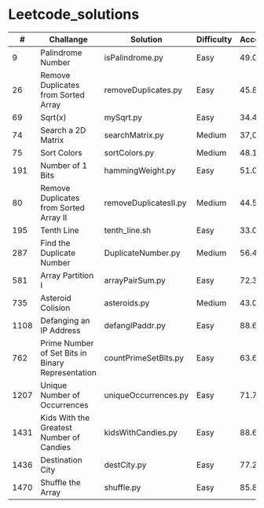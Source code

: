 # Leetcode_solutions

| # | Challange | Solution  | Difficulty  | Acceptance | Runtime  | Memory  |
|  --- | --- | --- | --- | --- | --- | --- |
| 9 | Palindrome Number | isPalindrome.py | Easy  | 49.0% | 52 ms | 14.2  MB  |
| 26 | Remove Duplicates from Sorted Array | removeDuplicates.py | Easy  | 45.8% | 796 ms  | 16.3 MB |
| 69 | Sqrt(x) | mySqrt.py  | Easy  | 34.4%  | 32 ms | 14.1 MB	|
| 74 | Search a 2D Matrix  | searchMatrix.py | Medium  |37,0%  | 36 ms  | 14.4 MB |
| 75 | Sort Colors | sortColors.py | Medium  |	48.1%  | 28 ms | 14.1 MB |
| 191 | Number of 1 Bits  | hammingWeight.py  | Easy  | 51.0% | 24 ms | 14.3 MB |
| 80 | Remove Duplicates from Sorted Array II | removeDuplicatesII.py  | Medium  | 44.5% | 52 ms | 14.1 MB |
| 195 | Tenth Line    | tenth_line.sh | Easy  | 33.0% | 4 ms  | 3.6 MB  |
| 287 | Find the Duplicate Number | DuplicateNumber.py  | Medium  | 56.4% | 3204 ms | 16.4 MB |
| 581 | Array Partition I | arrayPairSum.py | Easy  | 72.3% | 368 ms  | 16.9 MB |
| 735 | Asteroid Colision | asteroids.py | Medium | 43.0% | 704 ms | 15.1 MB  |
| 1108 | Defanging an IP Address | defangIPaddr.py | Easy |  88.6% |  28 ms  | 14.1 MB |
| 762 | Prime Number of Set Bits in Binary Representation | countPrimeSetBits.py  | Easy  | 63.6% | 1408 ms | 14.7 MB |
| 1207 | Unique Number of Occurrences | uniqueOccurrences.py  | Easy  | 71.7% | 52 ms | 14.3 MB |
| 1431 | Kids With the Greatest Number of Candies  | kidsWithCandies.py  | Easy  | 88.6% | 32 ms | 14.1 MB |
| 1436 | Destination City  | destCity.py | Easy  |	77.2% | 56 ms | 14.1 MB |
| 1470 | Shuffle the Array | shuffle.py |  Easy  | 85.8% | 100 ms  | 14.4 MB |
